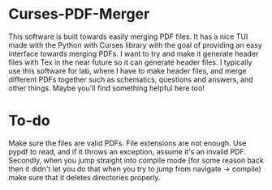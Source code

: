 # Curses-PDF-Merger
This software is built towards easily merging PDF files. It has a nice TUI made with the Python with Curses library with the goal of providing an easy interface towards merging PDFs. I want to try and make it generate header files with Tex in the near future so it can generate header files. I typically use this software for lab, where I have to make header files, and merge different PDFs together such as schematics, questions and answers, and other things. Maybe you'll find something helpful here too!

# To-do
Make sure the files are valid PDFs. File extensions are not enough. Use pypdf to read, and if it throws an exception, assume it's an invalid PDF.
Secondly, when you jump straight into compile mode (for some reason back then it didn't let you do that when you try to jump from navigate -> compile) make sure that it deletes directories properly.
